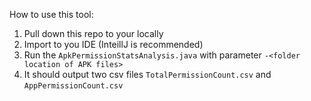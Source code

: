 How to use this tool:
1. Pull down this repo to your locally
1. Import to you IDE (InteillJ is recommended)
1. Run the `ApkPermissionStatsAnalysis.java` with parameter `-<folder location of APK files>` 
1. It should output two csv files `TotalPermissionCount.csv` and `AppPermissionCount.csv` 
